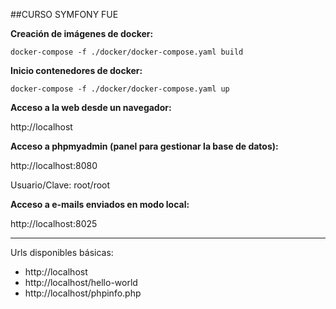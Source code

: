 ##CURSO SYMFONY FUE

**Creación de imágenes de docker:**
```
docker-compose -f ./docker/docker-compose.yaml build
```

**Inicio contenedores de docker:**
```
docker-compose -f ./docker/docker-compose.yaml up
```

**Acceso a la web desde un navegador:**

http://localhost

**Acceso a phpmyadmin (panel para gestionar la base de datos):**

http://localhost:8080

Usuario/Clave: root/root

**Acceso a e-mails enviados en modo local:**

http://localhost:8025

___

Urls disponibles básicas:

- http://localhost
- http://localhost/hello-world
- http://localhost/phpinfo.php
